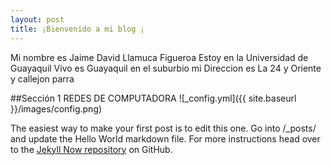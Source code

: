 ```yaml
---
layout: post
title: ¡Bienvenido a mi blog ¡
---
```

Mi nombre es Jaime David Llamuca Figueroa 
Estoy en la Universidad de Guayaquil 
Vivo es Guayaquil en el suburbio 
mi Direccion es La 24 y Oriente y callejon parra 


##Sección 1
REDES DE COMPUTADORA
![_config.yml]({{ site.baseurl }}/images/config.png)

The easiest way to make your first post is to edit this one. Go into /_posts/ and update the Hello World markdown file. For more instructions head over to the [Jekyll Now repository](https://github.com/barryclark/jekyll-now) on GitHub.
